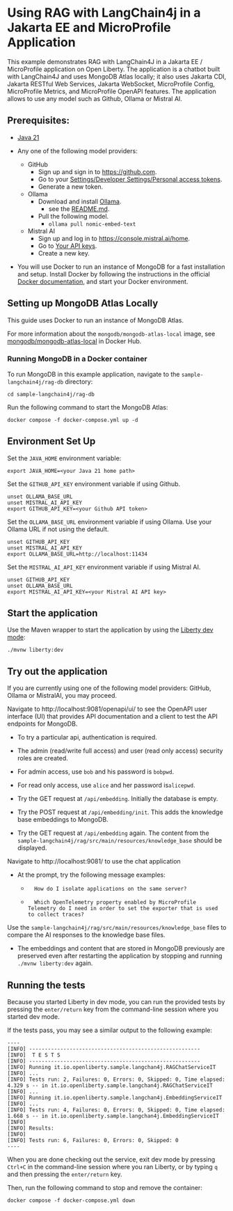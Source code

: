 # Using RAG with LangChain4j in a Jakarta EE and MicroProfile Application

This example demonstrates RAG with LangChain4J in a Jakarta EE / MicroProfile application on Open Liberty. The application is a chatbot built with LangChain4J and uses MongoDB Atlas locally; it also uses Jakarta CDI, Jakarta RESTful Web Services, Jakarta WebSocket, MicroProfile Config, MicroProfile Metrics, and MicroProfile OpenAPI features. The application allows to use any model such as Github, Ollama or Mistral AI.

## Prerequisites:

- [Java 21](https://developer.ibm.com/languages/java/semeru-runtimes/downloads)
-   Any one of the following model providers:
    -   GitHub
        -   Sign up and sign in to https://github.com.
        -   Go to your [Settings/Developer Settings/Personal access tokens](https://github.com/settings/personal-access-tokens).
        -   Generate a new token.
    -   Ollama
        -   Download and install [Ollama](https://ollama.com/download).
            -   see the [README.md](https://github.com/ollama/ollama/blob/main/README.md#ollama).
        -   Pull the following model.
            -   `ollama pull nomic-embed-text`
    -   Mistral AI
        -   Sign up and log in to https://console.mistral.ai/home.
        -   Go to [Your API keys](https://console.mistral.ai/api-keys).
        -   Create a new key.

- You will use Docker to run an instance of MongoDB for a fast installation and setup. Install Docker by following the instructions in the official [Docker documentation](https://docs.docker.com/engine/installation), and start your Docker environment.

## Setting up MongoDB Atlas Locally

This guide uses Docker to run an instance of MongoDB Atlas.

For more information about the `mongodb/mongodb-atlas-local` image, see [mongodb/mongodb-atlas-local](https://hub.docker.com/r/mongodb/mongodb-atlas-local) in Docker Hub.

### Running MongoDB in a Docker container

To run MongoDB in this example application, navigate to the `sample-langchain4j/rag-db` directory:

```
cd sample-langchain4j/rag-db
```

Run the following command to start the MongoDB Atlas:

```
docker compose -f docker-compose.yml up -d
```


## Environment Set Up

Set the `JAVA_HOME` environment variable:

```
export JAVA_HOME=<your Java 21 home path>
```

Set the `GITHUB_API_KEY` environment variable if using Github.

```
unset OLLAMA_BASE_URL
unset MISTRAL_AI_API_KEY
export GITHUB_API_KEY=<your Github API token>
```

Set the `OLLAMA_BASE_URL` environment variable if using Ollama. Use your Ollama URL if not using the default.

```
unset GITHUB_API_KEY
unset MISTRAL_AI_API_KEY
export OLLAMA_BASE_URL=http://localhost:11434
```

Set the `MISTRAL_AI_API_KEY` environment variable if using Mistral AI.

```
unset GITHUB_API_KEY
unset OLLAMA_BASE_URL
export MISTRAL_AI_API_KEY=<your Mistral AI API key>
```

## Start the application

Use the Maven wrapper to start the application by using the [Liberty dev mode](https://openliberty.io/docs/latest/development-mode.html):

```
./mvnw liberty:dev
```

## Try out the application

If you are currently using one of the following model providers: GitHub, Ollama or MistralAI, you may proceed.

Navigate to http://localhost:9081/openapi/ui/ to see the OpenAPI user interface (UI) that provides API documentation and a client to test the API endpoints for MongoDB.

  - To try a particular api, authentication is required.
  - The admin (read/write full access) and user (read only access) security roles are created. 
  - For admin access, use `bob` and his password is `bobpwd`.
  - For read only access, use `alice` and her password is`alicepwd`.

- Try the GET request at `/api/embedding`. Initially the database is empty.
- Try the POST request at `/api/embedding/init`. This adds the knowledge base embeddings to MongoDB.
- Try the GET request at `/api/embedding` again. The content from the `sample-langchain4j/rag/src/main/resources/knowledge_base` should be displayed.

Navigate to http://localhost:9081/ to use the chat application

- At the prompt, try the following message examples:

  - ```
      How do I isolate applications on the same server?
    ```
  - ```
      Which OpenTelemetry property enabled by MicroProfile Telemetry do I need in order to set the exporter that is used to collect traces?
    ```

Use the `sample-langchain4j/rag/src/main/resources/knowledge_base` files to compare the AI responses to the knowledge base files.

- The embeddings and content that are stored in MongoDB previously are preserved even after restarting the application by stopping and running `./mvnw liberty:dev` again.

## Running the tests

Because you started Liberty in dev mode, you can run the provided tests by pressing the `enter/return` key from the command-line session where you started dev mode.

If the tests pass, you may see a similar output to the following example:

```
----
[INFO] -------------------------------------------------------
[INFO]  T E S T S
[INFO] -------------------------------------------------------
[INFO] Running it.io.openliberty.sample.langchan4j.RAGChatServiceIT
[INFO] ...
[INFO] Tests run: 2, Failures: 0, Errors: 0, Skipped: 0, Time elapsed: 4.329 s -- in it.io.openliberty.sample.langchan4j.RAGChatServiceIT
[INFO] ...
[INFO] Running it.io.openliberty.sample.langchan4j.EmbeddingServiceIT
[INFO] ...
[INFO] Tests run: 4, Failures: 0, Errors: 0, Skipped: 0, Time elapsed: 1.668 s -- in it.io.openliberty.sample.langchan4j.EmbeddingServiceIT
[INFO]
[INFO] Results:
[INFO]
[INFO] Tests run: 6, Failures: 0, Errors: 0, Skipped: 0
----
```

When you are done checking out the service, exit dev mode by pressing `Ctrl+C` in the command-line session where you ran Liberty, or by typing `q` and then pressing the `enter/return` key.

Then, run the following command to stop and remove the container: 

```
docker compose -f docker-compose.yml down
```

